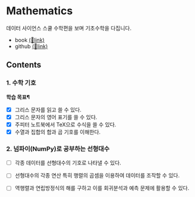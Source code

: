 # Mathematics
데이터 사이언스 스쿨 수학편을 보며 기초수학을 다집니다.
- book [(🔗link)](https://datascienceschool.net/02%20mathematics/00.00%20%EC%86%8C%EA%B0%9C%EC%9D%98%20%EA%B8%80.html)
- github [(🔗link)](https://github.com/datascienceschool/book/tree/master/ds/02%20mathematics)



## Contents
### 1. 수학 기호
**학습 목표¶**
- [x] 그리스 문자를 읽고 쓸 수 있다.
- [x] 그리스 문자의 영어 표기를 쓸 수 있다.
- [x] 주피터 노트북에서 TeX으로 수식을 쓸 수 있다.
- [x] 수열과 집합의 합과 곱 기호를 이해한다.

### 2. 넘파이(NumPy)로 공부하는 선형대수

- [ ] 각종 데이터를 선형대수의 기호로 나타낼 수 있다.
- [ ] 선형대수의 각종 연산 특히 행렬의 곱셈을 이용하여 데이터를 조작할 수 있다.
- [ ] 역행렬과 연립방정식의 해를 구하고 이를 회귀분석과 예측 문제에 활용할 수 있다.

